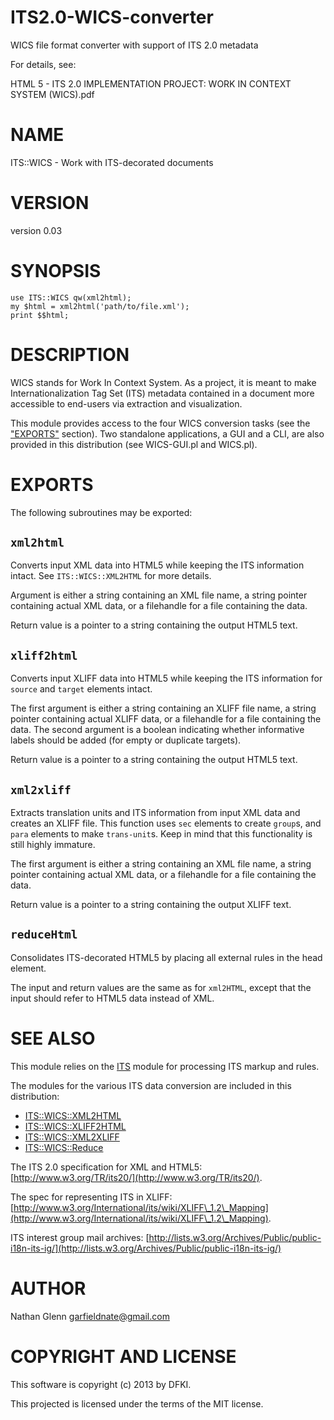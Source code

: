 ITS2.0-WICS-converter
=====================

WICS file format converter with support of ITS 2.0 metadata

For details, see: 

HTML 5 - ITS 2.0 IMPLEMENTATION PROJECT: WORK IN CONTEXT SYSTEM (WICS).pdf

# NAME

ITS::WICS - Work with ITS-decorated documents

# VERSION

version 0.03

# SYNOPSIS

    use ITS::WICS qw(xml2html);
    my $html = xml2html('path/to/file.xml');
    print $$html;

# DESCRIPTION

WICS stands for Work In Context System. As a project, it is meant to make
Internationalization Tag Set (ITS) metadata contained in a document more
accessible to end-users via extraction and visualization.

This module provides access to the four WICS conversion tasks
(see the ["EXPORTS"](#EXPORTS) section). Two standalone applications, a GUI and a CLI,
are also provided in this distribution (see WICS-GUI.pl and WICS.pl).

# EXPORTS

The following subroutines may be exported:

## `xml2html`

Converts input XML data into HTML5 while keeping the ITS information
intact. See `ITS::WICS::XML2HTML` for more details.

Argument is either a string containing an XML file name, a string pointer
containing actual XML data, or a filehandle for a file containing the data.

Return value is a pointer to a string containing the output HTML5 text.

## `xliff2html`

Converts input XLIFF data into HTML5 while keeping the ITS information
for `source` and `target` elements intact.

The first argument is either a string containing an XLIFF file name,
a string pointer containing actual XLIFF data, or a filehandle for a
file containing the data. The second argument is a boolean indicating whether
informative labels should be added (for empty or duplicate targets).

Return value is a pointer to a string containing the output HTML5 text.

## `xml2xliff`

Extracts translation units and ITS information from input XML data and
creates an XLIFF file. This function uses `sec` elements to create
`group`s, and `para` elements to make `trans-unit`s. Keep in mind that
this functionality is still highly immature.

The first argument is either a string containing an XML file name,
a string pointer containing actual XML data, or a filehandle for a
file containing the data.

Return value is a pointer to a string containing the output XLIFF text.

## `reduceHtml`

Consolidates ITS-decorated HTML5 by placing all external rules
in the head element.

The input and return values are the same as for `xml2HTML`, except that
the input should refer to HTML5 data instead of XML.

# SEE ALSO

This module relies on the [ITS](http://search.cpan.org/perldoc?ITS) module for processing ITS markup and rules.

The modules for the various ITS data conversion are included in this
distribution:

- [ITS::WICS::XML2HTML](http://search.cpan.org/perldoc?ITS::WICS::XML2HTML)
- [ITS::WICS::XLIFF2HTML](http://search.cpan.org/perldoc?ITS::WICS::XLIFF2HTML)
- [ITS::WICS::XML2XLIFF](http://search.cpan.org/perldoc?ITS::WICS::XML2XLIFF)
- [ITS::WICS::Reduce](http://search.cpan.org/perldoc?ITS::WICS::Reduce)

The ITS 2.0 specification for XML and HTML5: [http://www.w3.org/TR/its20/](http://www.w3.org/TR/its20/).

The spec for representing ITS in XLIFF:
[http://www.w3.org/International/its/wiki/XLIFF\_1.2\_Mapping](http://www.w3.org/International/its/wiki/XLIFF\_1.2\_Mapping).

ITS interest group mail archives:
[http://lists.w3.org/Archives/Public/public-i18n-its-ig/](http://lists.w3.org/Archives/Public/public-i18n-its-ig/)

# AUTHOR

Nathan Glenn <garfieldnate@gmail.com>

# COPYRIGHT AND LICENSE

This software is copyright (c) 2013 by DFKI.

This projected is licensed under the terms of the MIT license.
